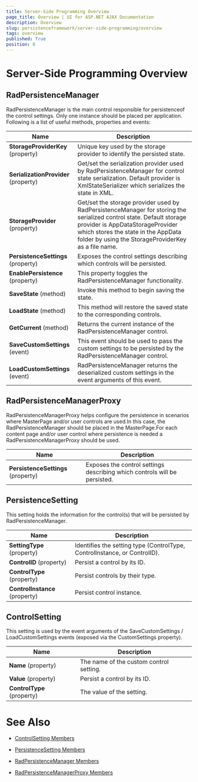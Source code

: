 ```yaml
---
title: Server-Side Programming Overview
page_title: Overview | UI for ASP.NET AJAX Documentation
description: Overview
slug: persistenceframework/server-side-programming/overview
tags: overview
published: True
position: 0
---
```


# Server-Side Programming Overview



## RadPersistenceManager

RadPersistenceManager is the main control responsible for persistenceof the control settings. Only one instance should be placed per application. Following is a list of useful methods, properties and events:


| Name | Description |
| ------ | ------ |
| __StorageProviderKey__ (property)|Unique key used by the storage provider to identify the persisted state.|
| __SerializationProvider__ (property)|Get/set the serialization provider used by RadPersistenceManager for control state serialization. Default provider is	XmlStateSerializer which serializes the state in XML.|
| __StorageProvider__ (property)|Get/set the storage provider used by RadPersistenceManager for storing the serialized control state.	Default storage provider is AppDataStorageProvider which stores the state in the AppData folder by using the StorageProviderKey as a file name.|
| __PersistenceSettings__ (property)|Exposes the control settings describing which controls will be persisted.|
| __EnablePersistence__ (property)|This property toggles the RadPersistenceManager functionality.|
| __SaveState__ (method)|Invoke this method to begin saving the state.|
| __LoadState__ (method)|This method will restore the saved state to the corresponding controls.|
| __GetCurrent__ (method)|Returns the current instance of the RadPersistenceManager control.|
| __SaveCustomSettings__ (event)|This event should be used to pass the custom settings to be persisted by the RadPersistenceManager control.|
| __LoadCustomSettings__ (event)|RadPersistenceManager returns the deserialized custom settings in the event arguments of this event.|

## RadPersistenceManagerProxy

RadPersistenceManagerProxy helps configure the persistence in scenarios where MasterPage and/or user controls are used.In this case, the RadPersistenceManager should be placed in the MasterPage.For each content page and/or user control where persistence is needed a RadPersistenceManagerProxy should be used.


| Name | Description |
| ------ | ------ |
| __PersistenceSettings__ (property)|Exposes the control settings describing which controls will be persisted.|

## PersistenceSetting

This setting holds the information for the control(s) that will be persisted by RadPersistenceManager.


| Name | Description |
| ------ | ------ |
| __SettingType__ (property)|Identifies the setting type (ControlType, ControlInstance, or ControlID).|
| __ControlID__ (property)|Persist a control by its ID.|
| __ControlType__ (property)|Persist controls by their type.|
| __ControlInstance__ (property)|Persist control instance.|

## ControlSetting

This setting is used by the event arguments of the SaveCustomSettings / LoadCustomSettings events (exposed via the CustomSettings property).


| Name | Description |
| ------ | ------ |
| __Name__ (property)|The name of the custom control setting.|
| __Value__ (property)|Persist a control by its ID.|
| __ControlType__ (property)|The value of the setting.|

# See Also

 * [ControlSetting Members](http://www.telerik.com/help/aspnet-ajax/allmembers_t_telerik_web_ui_controlsetting.html)

 * [PersistenceSetting Members](http://www.telerik.com/help/aspnet-ajax/allmembers_t_telerik_web_ui_persistencesetting.html)

 * [RadPersistenceManager Members](http://www.telerik.com/help/aspnet-ajax/allmembers_t_telerik_web_ui_radpersistencemanager.html)

 * [RadPersistenceManagerProxy Members](http://www.telerik.com/help/aspnet-ajax/allmembers_t_telerik_web_ui_radpersistencemanagerproxy.html)
